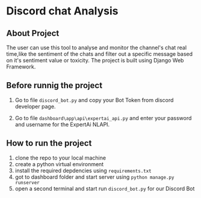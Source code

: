 # Discord chat Analysis


## About Project
The user can use this tool to analyse and monitor the channel's chat real time,like the sentiment of the chats and filter out a specific message based on it's sentiment value or toxicity.
The project is built using Django Web Framework.

## Before runnig the project
1. Go to file `discord_bot.py` and copy your Bot Token from discord developer page.

2. Go to file `dashboard\app\api\expertai_api.py` and enter your password and username for the ExpertAi NLAPI.

## How to run the project 

1. clone the repo to your local machine
2. create a python virtual environment
3. install the required depdencies using `requirements.txt`
4. got to dashboard folder and start server using `python manage.py runserver`
4. open a second terminal and start run `discord_bot.py` for our Discord Bot

